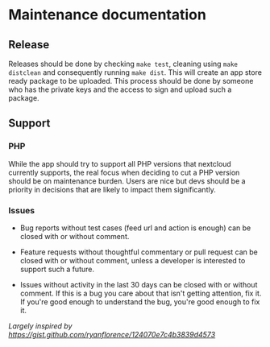 # Maintenance documentation

## Release
Releases should be done by checking `make test`, cleaning using `make distclean` and consequently running `make dist`.
This will create an app store ready package to be uploaded. 
This process should be done by someone who has the private keys and the access to sign and upload such a package.

## Support
### PHP
While the app should try to support all PHP versions that nextcloud currently supports,
the real focus when deciding to cut a PHP version should be on maintenance burden. 
Users are nice but devs should be a priority in decisions that are likely to impact them significantly.

### Issues
- Bug reports without test cases (feed url and action is enough) can be closed with or without comment.

- Feature requests without thoughtful commentary or pull request can be closed with or without comment,
unless a developer is interested to support such a future.

- Issues without activity in the last 30 days can be closed with or without comment.
If this is a bug you care about that isn't getting attention, fix it. 
If you're good enough to understand the bug, you're good enough to fix it.


_Largely inspired by https://gist.github.com/ryanflorence/124070e7c4b3839d4573_
